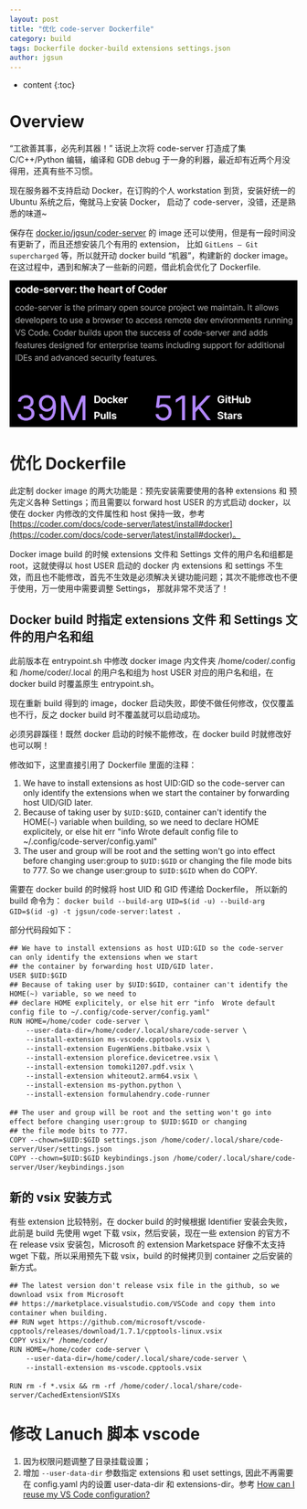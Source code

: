```yaml
---
layout: post
title: "优化 code-server Dockerfile"
category: build
tags: Dockerfile docker-build extensions settings.json
author: jgsun
---
```


* content
{:toc}

# Overview
“工欲善其事，必先利其器！” 
话说上次将 code-server 打造成了集 C/C++/Python 编辑，编译和 GDB debug 于一身的利器，最近却有近两个月没得用，还真有些不习惯。

现在服务器不支持启动 Docker，在订购的个人 workstation 到货，安装好统一的 Ubuntu 系统之后，俺就马上安装 Docker， 启动了 code-server，没错，还是熟悉的味道~

保存在 [docker.io/jgsun/coder-server](https://hub.docker.com/repository/docker/jgsun/code-server) 的 image 还可以使用，但是有一段时间没有更新了，而且还想安装几个有用的 extension， 比如 `GitLens — Git supercharged` 等，所以就开动 docker build “机器”，构建新的 docker image。在这过程中，遇到和解决了一些新的问题，借此机会优化了 Dockerfile.

![image](/images/posts/code-server/wow.png)








# 优化 Dockerfile
此定制 docker image 的两大功能是：预先安装需要使用的各种 extensions 和 预先定义各种 Settings；而且需要以 forward host USER 的方式启动 docker，以使在 docker 内修改的文件属性和 host 保持一致，参考 [https://coder.com/docs/code-server/latest/install#docker](https://coder.com/docs/code-server/latest/install#docker)。

Docker image build 的时候 extensions 文件和 Settings 文件的用户名和组都是 root，这就使得以 host USER 启动的 docker 内 extensions 和 settings 不生效，而且也不能修改，首先不生效是必须解决关键功能问题；其次不能修改也不便于使用，万一使用中需要调整 Settings， 那就非常不灵活了！

## Docker build 时指定 extensions 文件 和 Settings 文件的用户名和组
此前版本在 entrypoint.sh 中修改 docker image 内文件夹 /home/coder/.config 和 /home/coder/.local 的用户名和组为 host USER 对应的用户名和组，在 docker build 时覆盖原生 entrypoint.sh。

现在重新 build 得到的 image，docker 启动失败，即使不做任何修改，仅仅覆盖也不行，反之 docker build 时不覆盖就可以启动成功。

必须另辟蹊径！既然 docker 启动的时候不能修改，在 docker build 时就修改好也可以啊！

修改如下，这里直接引用了 Dockerfile 里面的注释：

1. We have to install extensions as host UID:GID so the code-server can only identify the extensions when we start the container by forwarding host UID/GID later. 
2. Because of taking user by `$UID:$GID`, container can't identify the HOME(`~`) variable when building, so we need to declare HOME explicitely, or else hit err "info  Wrote default config file to ~/.config/code-server/config.yaml" 
3. The user and group will be root and the setting won't go into effect before changing user:group to `$UID:$GID` or changing the file mode bits to 777. So we change user:group to `$UID:$GID` when do COPY.

需要在 docker build 的时候将 host UID 和 GID 传递给 Dockerfile， 所以新的 build 命令为：
`docker build --build-arg UID=$(id -u) --build-arg GID=$(id -g) -t jgsun/code-server:latest .`

部分代码段如下：
```
## We have to install extensions as host UID:GID so the code-server can only identify the extensions when we start
## the container by forwarding host UID/GID later.
USER $UID:$GID
## Because of taking user by $UID:$GID, container can't identify the HOME(~) variable, so we need to
## declare HOME explicitely, or else hit err "info  Wrote default config file to ~/.config/code-server/config.yaml" 
RUN HOME=/home/coder code-server \
    --user-data-dir=/home/coder/.local/share/code-server \
    --install-extension ms-vscode.cpptools.vsix \
    --install-extension EugenWiens.bitbake.vsix \
    --install-extension plorefice.devicetree.vsix \
    --install-extension tomoki1207.pdf.vsix \
    --install-extension whiteout2.arm64.vsix \
    --install-extension ms-python.python \
    --install-extension formulahendry.code-runner

## The user and group will be root and the setting won't go into effect before changing user:group to $UID:$GID or changing
## the file mode bits to 777.
COPY --chown=$UID:$GID settings.json /home/coder/.local/share/code-server/User/settings.json
COPY --chown=$UID:$GID keybindings.json /home/coder/.local/share/code-server/User/keybindings.json
```



## 新的 vsix 安装方式
有些 extension 比较特别，在 docker build 的时候根据 Identifier 安装会失败，此前是 build 先使用 wget 下载 vsix，然后安装，现在一些 extension 的官方不在 release vsix 安装包，Microsoft 的 extension Marketspace 好像不太支持 wget 下载，所以采用预先下载 vsix，build 的时候拷贝到 container 之后安装的新方式。
```
## The latest version don't release vsix file in the github, so we download vsix from Microsoft
## https://marketplace.visualstudio.com/VSCode and copy them into container when building.
## RUN wget https://github.com/microsoft/vscode-cpptools/releases/download/1.7.1/cpptools-linux.vsix
COPY vsix/* /home/coder/
RUN HOME=/home/coder code-server \
    --user-data-dir=/home/coder/.local/share/code-server \
    --install-extension ms-vscode.cpptools.vsix 

RUN rm -f *.vsix && rm -rf /home/coder/.local/share/code-server/CachedExtensionVSIXs
```

# 修改 Lanuch 脚本 vscode
1. 因为权限问题调整了目录挂载设置；
2. 增加 `--user-data-dir` 参数指定 extensions 和 uset settings, 因此不再需要在 config.yaml 内的设置 user-data-dir 和 extensions-dir。参考 [How can I reuse my VS Code configuration?](https://coder.com/docs/code-server/latest/FAQ#how-can-i-reuse-my-vs-code-configuration)